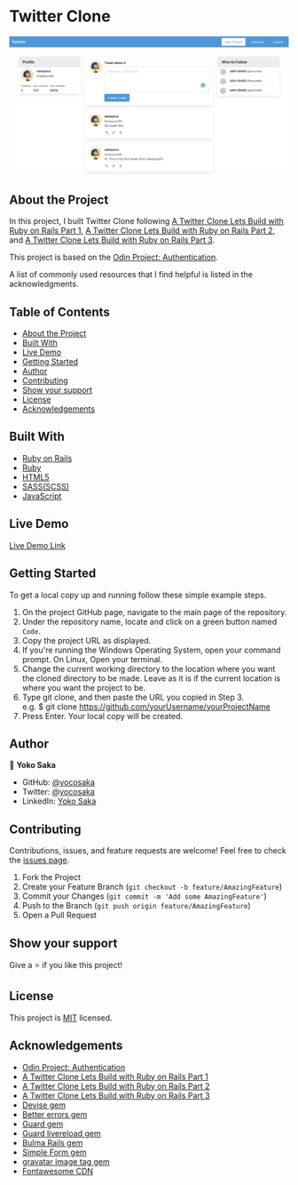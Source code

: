 # Twitter Clone
![Top Page Screenshot](./screenshot.png)

## About the Project

In this project, I built Twitter Clone following [A Twitter Clone Lets Build with Ruby on Rails Part 1](https://www.youtube.com/watch?time_continue=1&v=5gUysPm64a4&feature=emb_logo), [A Twitter Clone Lets Build with Ruby on Rails Part 2](https://www.youtube.com/watch?v=ZxkbFOe3lRY&t), and [A Twitter Clone Lets Build with Ruby on Rails Part 3](https://www.youtube.com/watch?v=V4h7-hR_WME).

This project is based on the [Odin Project: Authentication](https://www.theodinproject.com/courses/ruby-on-rails/lessons/authentication).

A list of commonly used resources that I find helpful is listed in the acknowledgments.

## Table of Contents

* [About the Project](#about-the-project)
* [Built With](#built-with)
* [Live Demo](#live-demo)
* [Getting Started](#getting-started)
* [Author](#author)
* [Contributing](#contributing)
* [Show your support](#show-your-support)
* [License](#license)
* [Acknowledgements](#acknowledgements)


## Built With

* [Ruby on Rails](https://rubyonrails.org/)
* [Ruby](https://www.ruby-lang.org/en/)
* [HTML5](https://en.wikipedia.org/wiki/HTML5)
* [SASS(SCSS)](https://sass-lang.com/)
* [JavaScript](https://en.wikipedia.org/wiki/JavaScript)


## Live Demo

[Live Demo Link](https://repl.it/@yocoono/Twitter-Clone)


## Getting Started

To get a local copy up and running follow these simple example steps.

1. On the project GitHub page, navigate to the main page of the repository.
2. Under the repository name, locate and click on a green button named `Code`. 
3. Copy the project URL as displayed.
4. If you're running the Windows Operating System, open your command prompt. On Linux, Open your terminal. 
5. Change the current working directory to the location where you want the cloned directory to be made. Leave as it is if the current location is where you want the project to be. 
6. Type git clone, and then paste the URL you copied in Step 3. <br>
e.g. $ git clone https://github.com/yourUsername/yourProjectName 
7. Press Enter. Your local copy will be created. 


## Author

👤 **Yoko Saka**

- GitHub: [@yocosaka](https://github.com/yocosaka)
- Twitter: [@yocosaka](https://twitter.com/yocosaka)
- LinkedIn: [Yoko Saka](https://www.linkedin.com/in/yokosaka)


## Contributing

Contributions, issues, and feature requests are welcome!
Feel free to check the [issues page](../../issues).

1. Fork the Project
2. Create your Feature Branch (`git checkout -b feature/AmazingFeature`)
3. Commit your Changes (`git commit -m 'Add some AmazingFeature'`)
4. Push to the Branch (`git push origin feature/AmazingFeature`)
5. Open a Pull Request


## Show your support

Give a ⭐️ if you like this project!


## License

This project is [MIT](./LICENSE) licensed.


## Acknowledgements
* [Odin Project: Authentication](https://www.theodinproject.com/courses/ruby-on-rails/lessons/authentication)
* [A Twitter Clone Lets Build with Ruby on Rails Part 1](https://www.youtube.com/watch?time_continue=1&v=5gUysPm64a4&feature=emb_logo)
* [A Twitter Clone Lets Build with Ruby on Rails Part 2](https://www.youtube.com/watch?v=ZxkbFOe3lRY&t)
* [A Twitter Clone Lets Build with Ruby on Rails Part 3](https://www.youtube.com/watch?v=V4h7-hR_WME)
* [Devise gem](https://github.com/heartcombo/devise)
* [Better errors gem](https://rubygems.org/gems/better_errors)
* [Guard gem](https://rubygems.org/gems/guard)
* [Guard livereload gem](https://github.com/guard/guard-livereload/)
* [Bulma Rails gem](https://rubygems.org/gems/bulma-rails)
* [Simple Form gem](https://github.com/plataformatec/simple_form/)
* [gravatar image tag gem](https://github.com/mdeering/gravatar_image_tag/)
* [Fontawesome CDN](https://maxcdn.bootstrapcdn.com/font-awesome/4.7.0/css/font-awesome.min.css)
